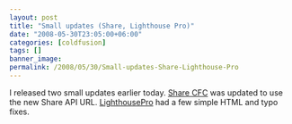 ```yaml
---
layout: post
title: "Small updates (Share, Lighthouse Pro)"
date: "2008-05-30T23:05:00+06:00"
categories: [coldfusion]
tags: []
banner_image: 
permalink: /2008/05/30/Small-updates-Share-Lighthouse-Pro
---
```


I released two small updates earlier today. <a href="http://sharecfc.riaforge.org">Share CFC</a> was updated to use the new Share API URL. <a href="http://lighthousepro.riaforge.org">LighthousePro</a> had a few simple HTML and typo fixes.